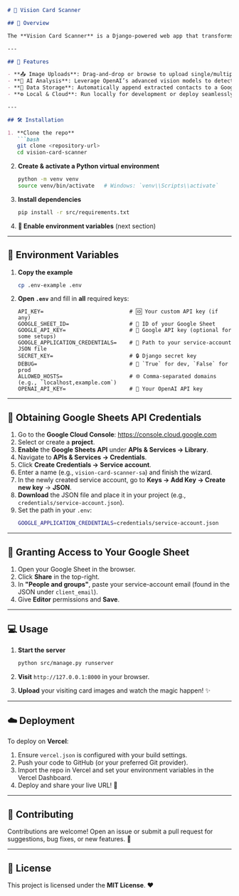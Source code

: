 ```markdown
# 📇 Vision Card Scanner

## 🌟 Overview

The **Vision Card Scanner** is a Django-powered web app that transforms images of visiting cards into structured contact data! 📱➡️🗂️ Users upload one or more card images, the app sends them to OpenAI’s vision API for text extraction, and then it neatly logs everything in a Google Sheet for easy management and follow‑up. ✍️➡️📊

---

## 🚀 Features

- **📤 Image Uploads**: Drag-and-drop or browse to upload single/multiple visiting card images.
- **🤖 AI Analysis**: Leverage OpenAI’s advanced vision models to detect names, phone numbers, emails, and company details.
- **📝 Data Storage**: Automatically append extracted contacts to a Google Sheet for real-time tracking.
- **⚙️ Local & Cloud**: Run locally for development or deploy seamlessly on Vercel.

---

## 🛠️ Installation

1. **Clone the repo**
   ```bash
   git clone <repository-url>
   cd vision-card-scanner
   ```

2. **Create & activate a Python virtual environment**
   ```bash
   python -m venv venv
   source venv/bin/activate   # Windows: `venv\\Scripts\\activate`
   ```

3. **Install dependencies**
   ```bash
   pip install -r src/requirements.txt
   ```

4. **🔐 Enable environment variables** (next section)

---

## 🔐 Environment Variables

1. **Copy the example**
   ```bash
   cp .env-example .env
   ```

2. **Open `.env`** and fill in **all** required keys:
   ```dotenv
   API_KEY=                           # 🆔 Your custom API key (if any)
   GOOGLE_SHEET_ID=                   # 📄 ID of your Google Sheet
   GOOGLE_API_KEY=                    # 🔑 Google API key (optional for some setups)
   GOOGLE_APPLICATION_CREDENTIALS=    # 📝 Path to your service-account JSON file
   SECRET_KEY=                        # 🔒 Django secret key
   DEBUG=                             # 🐞 `True` for dev, `False` for prod
   ALLOWED_HOSTS=                     # 🌐 Comma-separated domains (e.g., `localhost,example.com`)
   OPENAI_API_KEY=                    # 🤖 Your OpenAI API key
   ```

---

## 📜 Obtaining Google Sheets API Credentials

1. Go to the **Google Cloud Console**: https://console.cloud.google.com
2. Select or create a **project**.
3. **Enable** the **Google Sheets API** under **APIs & Services → Library**.
4. Navigate to **APIs & Services → Credentials**.
5. Click **Create Credentials → Service account**.
6. Enter a name (e.g., `vision-card-scanner-sa`) and finish the wizard.
7. In the newly created service account, go to **Keys → Add Key → Create new key** → **JSON**.
8. **Download** the JSON file and place it in your project (e.g., `credentials/service-account.json`).
9. Set the path in your `.env`:
   ```bash
   GOOGLE_APPLICATION_CREDENTIALS=credentials/service-account.json
   ```

---

## 🔗 Granting Access to Your Google Sheet

1. Open your Google Sheet in the browser.
2. Click **Share** in the top-right.
3. In **"People and groups"**, paste your service-account email (found in the JSON under `client_email`).
4. Give **Editor** permissions and **Save**.

---

## 💻 Usage

1. **Start the server**
   ```bash
   python src/manage.py runserver
   ```

2. **Visit** `http://127.0.0.1:8000` in your browser.
3. **Upload** your visiting card images and watch the magic happen! ✨

---

## ☁️ Deployment

To deploy on **Vercel**:
1. Ensure `vercel.json` is configured with your build settings.
2. Push your code to GitHub (or your preferred Git provider).
3. Import the repo in Vercel and set your environment variables in the Vercel Dashboard.
4. Deploy and share your live URL! 🚀

---

## 🤝 Contributing

Contributions are welcome! Open an issue or submit a pull request for suggestions, bug fixes, or new features. 🎉

---

## 📜 License

This project is licensed under the **MIT License**. ❤️
```